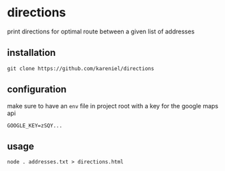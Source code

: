 directions
==========

print directions for optimal route between a 
given list of addresses

## installation

```
git clone https://github.com/kareniel/directions
```

## configuration

make sure to have an `env` file in project root
with a key for the google maps api

```
GOOGLE_KEY=zSQY...
```

## usage

```
node . addresses.txt > directions.html
```


